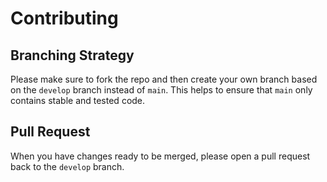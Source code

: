 # Contributing

## Branching Strategy

Please make sure to fork the repo and then create your own branch based on the `develop` branch instead of `main`. This helps to ensure that `main` only contains stable and tested code.

## Pull Request

When you have changes ready to be merged, please open a pull request back to the `develop` branch.